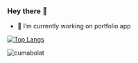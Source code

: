 ### Hey there 👋

- 🔭 I’m currently working on portfolio app

[![Top Langs](https://github-readme-stats.vercel.app/api/top-langs/?username=CumaBolat&layout=compact&theme=gruvbox&exclude_repo=Hackerrank-30-Days-Of-Code,Snake-Game)](https://github.com/CumaBolat/github-readme-stats)

<p><img align="center" src="https://github-readme-streak-stats.herokuapp.com/?user=CumaBolat&theme=gruvbox" alt="cumabolat" /></p>

<!--
**CumaBolat/CumaBolat** is a ✨ _special_ ✨ repository because its `README.md` (this file) appears on your GitHub profile.

Here are some ideas to get you started:

- 🔭 I’m currently working on ...
- 🌱 I’m currently learning ...
- 👯 I’m looking to collaborate on ...
- 🤔 I’m looking for help with ...
- 💬 Ask me about ...
- 📫 How to reach me: ...
- 😄 Pronouns: ...
- ⚡ Fun fact: ...
![Anurag's GitHub stats](https://github-readme-stats.vercel.app/api?username=CumaBolat&count_private=true&theme=gruvbox)

-->

